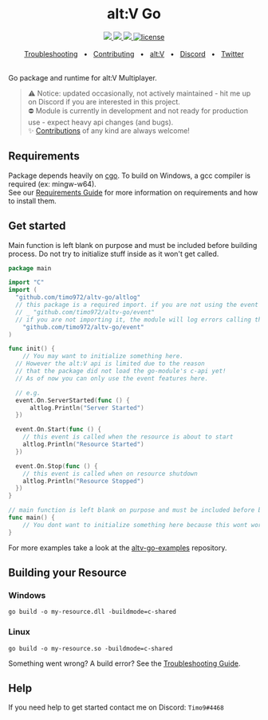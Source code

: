 <div align="center">
  <h1>alt:V Go</h1>
  <a href="https://github.com/timo972/altv-go/actions/workflows/test-api.yml">
    <img src="https://github.com/timo972/altv-go/actions/workflows/test-api.yml/badge.svg" />
  </a>
  <a href="https://github.com/Timo972/altv-go/actions/workflows/test-module.yml">
    <img src="https://github.com/Timo972/altv-go/actions/workflows/test-module.yml/badge.svg" />
  </a>
  <a href="https://github.com/timo972/altv-go/actions/workflows/publish-module.yml">
    <img src="https://github.com/timo972/altv-go/actions/workflows/publish-module.yml/badge.svg" />
  </a>
  <a href="https://github.com/edgedb/edgedb/blob/master/LICENSE">
    <img alt="license" src="https://img.shields.io/badge/license-MIT-blue" />
  </a>
  <br />
  <br />
  <a href="https://github.com/timo972/altv-go/wiki/Troubleshooting">Troubleshooting</a>
  <span>&nbsp;&nbsp;•&nbsp;&nbsp;</span>
  <a href="/CONTRIBUTING.md">Contributing</a>
  <span>&nbsp;&nbsp;•&nbsp;&nbsp;</span>
  <a href="https://altv.mp">alt:V</a>
  <span>&nbsp;&nbsp;•&nbsp;&nbsp;</span>
  <a href="https://discord.altv.mp">Discord</a>
  <span>&nbsp;&nbsp;•&nbsp;&nbsp;</span>
  <a href="https://twitter.com/altVMP">Twitter</a>
  <br />

</div>
<br />

Go package and runtime for alt:V Multiplayer.

<!-- > ⚠️ notice: i am too busy to keep this module updated even though no one is interested in it / using it.
> Create an issue or write me on Discord if you are interested or plan on using it, so i will continue updating / improving.
-->

> ⚠️ Notice: updated occasionally, not actively maintained - hit me up on Discord if you are interested in this project.<br />
> ⛔ Module is currently in development and not ready for production use - expect heavy api changes (and bugs).<br />
> ✨ [Contributions](/CONTRIBUTING.md) of any kind are always welcome!<br />

## Requirements

Package depends heavily on [cgo](https://pkg.go.dev/cmd/cgo).
To build on Windows, a gcc compiler is required (ex: mingw-w64).<br />
See our [Requirements Guide](https://github.com/timo972/altv-go/wiki/Requirements) for more information on requirements and how to install them.

## Get started

Main function is left blank on purpose and must be included before building process.
Do not try to initialize stuff inside as it won't get called.

```go
package main

import "C"
import (
  "github.com/timo972/altv-go/altlog"
  // this package is a required import. if you are not using the event package, import it like this
  // _ "github.com/timo972/altv-go/event"
  // if you are not importing it, the module will log errors calling the ServerStarted and ResourceStopEvent
	"github.com/timo972/altv-go/event"
)

func init() {
	// You may want to initialize something here.
  // However the alt:V api is limited due to the reason
  // that the package did not load the go-module's c-api yet!
  // As of now you can only use the event features here.

  // e.g.
  event.On.ServerStarted(func () {
      altlog.Println("Server Started")
  })

  event.On.Start(func () {
    // this event is called when the resource is about to start
    altlog.Println("Resource Started")
  })

  event.On.Stop(func () {
    // this event is called when on resource shutdown
    altlog.Println("Resource Stopped")
  })
}

// main function is left blank on purpose and must be included before building process
func main() {
	// You dont want to initialize something here because this wont work
}
```

For more examples take a look at the [altv-go-examples](#) repository.

## Building your Resource

### Windows

```
go build -o my-resource.dll -buildmode=c-shared
```

### Linux

```
go build -o my-resource.so -buildmode=c-shared
```

Something went wrong? A build error? See the [Troubleshooting Guide](https://github.com/timo972/altv-go/wiki/Troubleshooting).

## Help

If you need help to get started contact me on Discord: `Timo9#4468`
